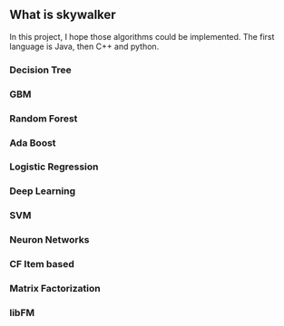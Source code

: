 ## What is skywalker
  In this project, I hope those algorithms could be implemented. The first language is Java, then C++ and python.

### Decision Tree
### GBM
### Random Forest
### Ada Boost
### Logistic Regression
### Deep Learning
### SVM
### Neuron Networks
### CF Item based
### Matrix Factorization
### libFM


